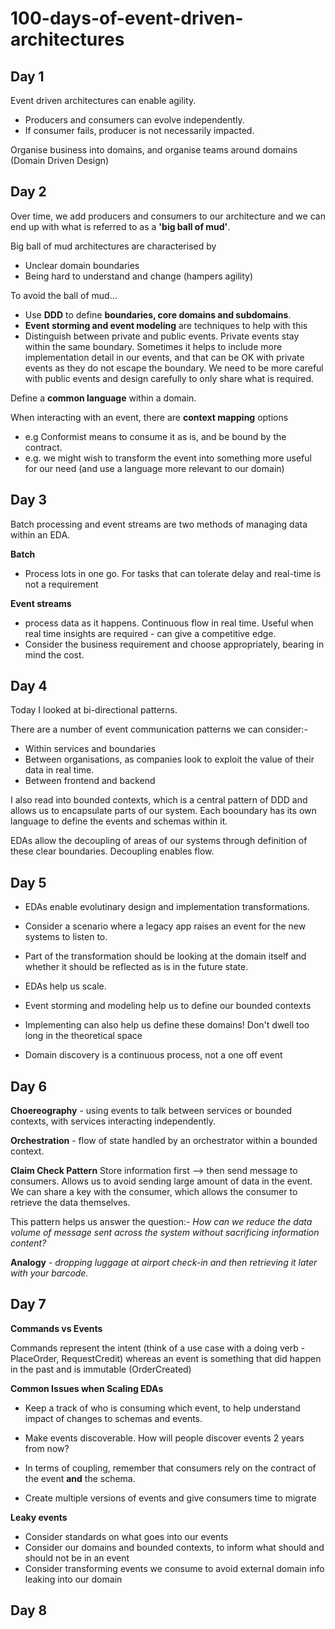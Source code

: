 # 100-days-of-event-driven-architectures

## Day 1 

Event driven architectures can enable agility.
- Producers and consumers can evolve independently.
- If consumer fails, producer is not necessarily impacted.

Organise business into domains, and organise teams around domains (Domain Driven Design)


## Day 2

Over time, we add producers and consumers to our architecture and we can end up with what is referred to as a **'big ball of mud'**.

Big ball of mud architectures are characterised by 
- Unclear domain boundaries
- Being hard to understand and change (hampers agility)

To avoid the ball of mud...
- Use **DDD** to define **boundaries, core domains and subdomains**.
- **Event storming and event modeling** are techniques to help with this
- Distinguish between private and public events. Private events stay within the same boundary. Sometimes it helps to include more implementation detail in our events, and that can be OK with private events as they do not escape the boundary. We need to be more careful with public events and design carefully to only share what is required.

Define a **common language** within a domain.

When interacting with an event, there are **context mapping** options
- e.g Conformist means to consume it as is, and be bound by the contract.
- e.g. we might wish to transform the event into something more useful for our need (and use a language more relevant to our domain)

## Day 3 

Batch processing and event streams are two methods of managing data within an EDA.

**Batch**
- Process lots in one go. For tasks that can tolerate delay and real-time is not a requirement

**Event streams**
- process data as it happens. Continuous flow in real time. Useful when real time insights are required - can give a competitive edge.
- Consider the business requirement and choose appropriately, bearing in mind the cost.

## Day 4

Today I looked at bi-directional patterns.

There are a number of event communication patterns we can consider:-

- Within services and boundaries
- Between organisations, as companies look to exploit the value of their data in real time.
- Between frontend and backend

I also read into bounded contexts, which is a central pattern of DDD and allows us to encapsulate parts of our system. Each booundary has its own language to define the events and schemas within it.

EDAs allow the decoupling of areas of our systems through definition of these clear boundaries. Decoupling enables flow.

## Day 5

- EDAs enable evolutinary design and implementation transformations.
- Consider a scenario where a legacy app raises an event for the new systems to listen to.
- Part of the transformation should be looking at the domain itself and whether it should be reflected as is in the future state.

- EDAs help us scale.
- Event storming and modeling help us to define our bounded contexts
- Implementing can also help us define these domains! Don't dwell too long in the theoretical space
- Domain discovery is a continuous process, not a one off event

## Day 6

**Choereography** - using events to talk between services or bounded contexts, with services interacting independently.

**Orchestration** - flow of state handled by an orchestrator within a bounded context.


**Claim Check Pattern**
Store information first --> then send message to consumers. Allows us to avoid sending large amount of data in the event. We can share a key with the consumer, which allows the consumer to retrieve the data themselves.

This pattern helps us answer the question:- *How can we reduce the data volume of message sent across the system without sacrificing information content?*

**Analogy** - *dropping luggage at airport check-in and then retrieving it later with your barcode.*


## Day 7 

**Commands vs Events**

Commands represent the intent (think of a use case with a doing verb - PlaceOrder, RequestCredit) whereas an event is something that did happen in the past and is immutable (OrderCreated)

**Common Issues when Scaling EDAs**

- Keep a track of who is consuming which event, to help understand impact of changes to schemas and events.

- Make events discoverable. How will people discover events 2 years from now?

- In terms of coupling, remember that consumers rely on the contract of the event **and** the schema. 

- Create multiple versions of events and give consumers time to migrate

**Leaky events**

- Consider standards on what goes into our events
- Consider our domains and bounded contexts, to inform what should and should not be in an event
- Consider transforming events we consume to avoid external domain info leaking into our domain
  

## Day 8



